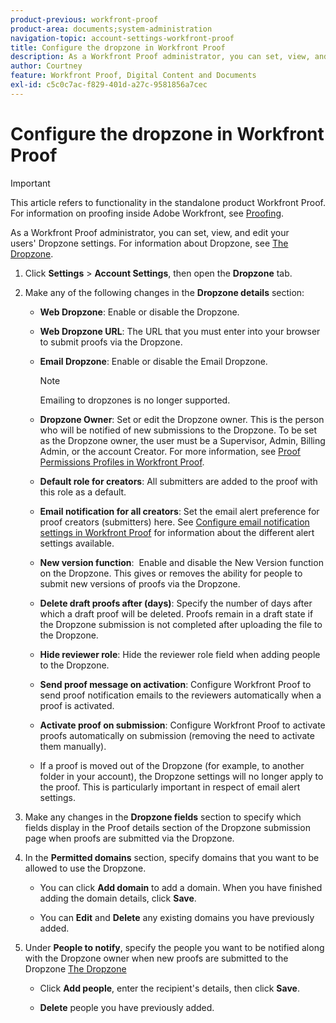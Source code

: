 ```yaml
---
product-previous: workfront-proof
product-area: documents;system-administration
navigation-topic: account-settings-workfront-proof
title: Configure the dropzone in Workfront Proof
description: As a Workfront Proof administrator, you can set, view, and edit your users' Dropzone settings. For information about Dropzone, see The Dropzone.
author: Courtney
feature: Workfront Proof, Digital Content and Documents
exl-id: c5c0c7ac-f829-401d-a27c-9581856a7cec
---
```

# Configure the dropzone in Workfront Proof

>[!IMPORTANT]
>
>This article refers to functionality in the standalone product Workfront Proof. For information on proofing inside Adobe Workfront, see [Proofing](../../../review-and-approve-work/proofing/proofing.md).

As a Workfront Proof administrator, you can set, view, and edit your users'&nbsp;Dropzone settings. For information about Dropzone, see [The Dropzone](../../../workfront-proof/wp-work-proofsfiles/create-proofs-and-files/dropzone.md).

1. Click **Settings** > **Account Settings**, then open the **Dropzone** tab.

1. Make any of the following changes in the **Dropzone details** section:

   * **Web Dropzone**: Enable or disable the Dropzone.
   * **Web Dropzone URL**: The URL that you must enter into your browser to submit proofs via the Dropzone.
   * **Email Dropzone**: Enable or disable the Email Dropzone.
      >[!NOTE]
      >
      >Emailing to dropzones is no longer supported.

   * **Dropzone Owner**: Set or edit the Dropzone owner. This is the person who will be notified of new submissions to the Dropzone. To be set as the Dropzone owner, the user must be a Supervisor, Admin, Billing Admin, or the account Creator. For more information, see [Proof Permissions Profiles in Workfront Proof](../../../workfront-proof/wp-acct-admin/account-settings/proof-perm-profiles-in-wp.md).
   
   * **Default role for creators**: All submitters are added to the proof with this role as a default.
   * **Email notification for all creators**: Set the email alert preference for proof creators (submitters) here. See [Configure email notification settings in Workfront Proof](../../../workfront-proof/wp-emailsntfctns/email-alerts/config-email-notification-settings-wp.md)&nbsp;for information about the different alert settings available.
   
   * **New version function**: &nbsp;Enable and disable the New Version function on the&nbsp;Dropzone. This gives or removes the ability for people to submit new versions of proofs via the Dropzone.
   * **Delete draft proofs after (days)**: Specify the number of days after which a draft proof will be deleted. Proofs remain in a draft state if the Dropzone submission is not completed after uploading the file to the Dropzone.
   * **Hide reviewer role**:&nbsp;Hide the reviewer role field when adding people to the Dropzone.
   * **Send proof message on activation**: Configure Workfront Proof to send proof notification emails to the reviewers automatically when a proof is activated.
   * **Activate proof on submission**: Configure Workfront Proof to activate proofs automatically on submission (removing the need to activate them manually).  
   
   * If a proof is moved out of the Dropzone (for example, to another folder in your account), the Dropzone settings will no longer apply to the proof. This is particularly important in respect of email alert settings.

1. Make any changes in the **Dropzone fields** section to specify which fields display in the Proof details section of the Dropzone submission page when proofs are submitted via the Dropzone.
1. In the **Permitted domains** section, specify domains that you want to be allowed to use the Dropzone.

   * You can click **Add domain** to&nbsp;add a domain. When you have finished adding the domain details, click **Save**.
   
   * You can&nbsp;**Edit**&nbsp;and **Delete** any existing domains you have previously added.&nbsp;

1. Under **People to notify**,&nbsp;specify the people you want to be notified along with the Dropzone owner when new proofs are submitted to the Dropzone [The Dropzone](../../../workfront-proof/wp-work-proofsfiles/create-proofs-and-files/dropzone.md)

   * Click&nbsp;**Add people**, enter the recipient's details, then click **Save**.
   
   * **Delete** people you have previously added.

